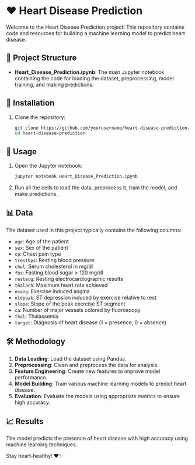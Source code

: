 # ❤️ Heart Disease Prediction

Welcome to the Heart Disease Prediction project! This repository contains code and resources for building a machine learning model to predict heart disease.

## 📁 Project Structure

- **Heart_Disease_Prediction.ipynb**: The main Jupyter notebook containing the code for loading the dataset, preprocessing, model training, and making predictions.

## 🔧 Installation

1. Clone the repository:
    ```bash
    git clone https://github.com/yourusername/heart-disease-prediction.git
    cd heart-disease-prediction
    ```

## 🚀 Usage

1. Open the Jupyter notebook:
    ```bash
    jupyter notebook Heart_Disease_Prediction.ipynb
    ```

2. Run all the cells to load the data, preprocess it, train the model, and make predictions.

## 📊 Data

The dataset used in this project typically contains the following columns:
- `age`: Age of the patient
- `sex`: Sex of the patient
- `cp`: Chest pain type
- `trestbps`: Resting blood pressure
- `chol`: Serum cholesterol in mg/dl
- `fbs`: Fasting blood sugar > 120 mg/dl
- `restecg`: Resting electrocardiographic results
- `thalach`: Maximum heart rate achieved
- `exang`: Exercise induced angina
- `oldpeak`: ST depression induced by exercise relative to rest
- `slope`: Slope of the peak exercise ST segment
- `ca`: Number of major vessels colored by fluoroscopy
- `thal`: Thalassemia
- `target`: Diagnosis of heart disease (1 = presence, 0 = absence)

## 🛠️ Methodology

1. **Data Loading**: Load the dataset using Pandas.
2. **Preprocessing**: Clean and preprocess the data for analysis.
3. **Feature Engineering**: Create new features to improve model performance.
4. **Model Building**: Train various machine learning models to predict heart disease.
5. **Evaluation**: Evaluate the models using appropriate metrics to ensure high accuracy.

## 📈 Results

The model predicts the presence of heart disease with high accuracy using machine learning techniques.

Stay heart-healthy! ❤️✨
